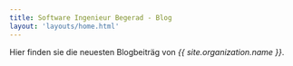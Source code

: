 ```yaml
---
title: Software Ingenieur Begerad - Blog
layout: 'layouts/home.html'
---
```


Hier finden sie die neuesten Blogbeiträg von *{{ site.organization.name }}*.
